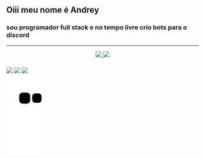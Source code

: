 ## Oiii meu nome é Andrey
### sou programador full stack e no tempo livre crio bots para o discord
___ 

<div align="center">
  <a href="https://github.com/AndreyWBS">
  <img height="182em" src="https://github-readme-stats.vercel.app/api?username=AndreyWBS&show_icons=true&theme=dracula&include_all_commits=true&count_private=true"/>
  <img height="152em" src="https://github-readme-stats.vercel.app/api/top-langs/?username=AndreyWBS&layout=compact&langs_count=7&theme=dracula"/>
</div>




  
###
  
<div>   
  <a href="https://www.instagram.com/andrey_wbs/" target="_blank"><img src="https://img.shields.io/badge/-Instagram-%23E4405F?style=for-the-badge&logo=instagram&logoColor=white" target="_blank"></a>
  <a href="https://www.linkedin.com/in/andrey-de-sa-4a9b35226/" target="_blank"><img src="https://img.shields.io/badge/-LinkedIn-%230077B5?style=for-the-badge&logo=linkedin&logoColor=white" target="_blank"></a> 
  <a href = "mailto:andrey.wesley.sa@gmail.com"><img src="https://img.shields.io/badge/-Gmail-%23333?style=for-the-badge&logo=gmail&logoColor=white" target="_blank"></a>

  
![Snake animation](https://github.com/AndreyWBS/AndreyWBS/blob/output/github-contribution-grid-snake.svg)
</div>
